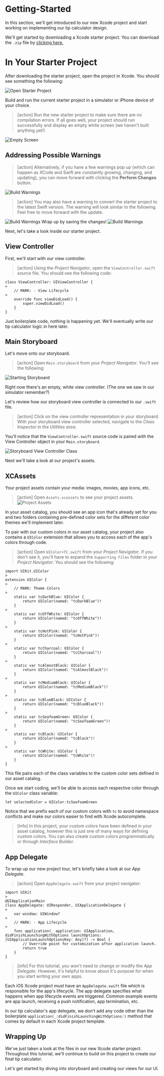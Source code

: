 # Getting-Started

In this section, we'll get introduced to our new Xcode project and start working on implementing our tip calculator design.

We'll get started by downloading a Xcode starter project. You can download the `.zip` file by [clicking here.](https://github.com/ocwang/TipCalculatorStarter/archive/master.zip)

# In Your Starter Project

After downloading the starter project, open the project in Xcode. You should see something the following:

![Open Starter Project](assets/open_starter_project.png)

Build and run the current starter project in a simulator or iPhone device of your choice.

> [action]
Run the new starter project to make sure there are no compilation errors. If all goes well, your project should run successfully and display an empty white screen (we haven't built anything yet!)
>
![Empty Screen](assets/white_screen.png)

## Addressing Possible Warnings 

> [action]
Alternatively, if you have a few warnings pop up (which can happen as XCode and Swift are constantly growing, changing, and updating), you can move forward with clicking the **Perform Changes** button. 
>
![Build Warnings](assets/00_build_warnings.png)

> [action]
You may also have a warning to convert the starter project to the latest Swift version. The warning will look similar to the following. Feel free to move forward with the update. 
>
![Build Warnings](assets/01_conversion_warning.png)
Wrap up by saving the changes! 
![Build Warnings](assets/03_finish_warnings.png)


Next, let's take a look inside our starter project.

## View Controller

<!-- TODO: considering adding a section about directory layout? -->

First, we'll start with our view controller.

> [action]
Using the _Project Navigator_, open the `ViewController.swift` source file. You should see the following code:
>
```
class ViewController: UIViewController {
>
    // MARK: - View Lifecycle
>
    override func viewDidLoad() {
        super.viewDidLoad()
    }
}
```

Just boilerplate code, nothing is happening yet. We'll eventually write our tip calculator logic in here later.

## Main Storyboard

Let's move onto our storyboard.

> [action]
Open `Main.storyboard` from your _Project Navigator_. You'll see the following:
>
![Starting Storyboard](assets/starting_storyboard.png)

Right now there's an empty, white view controller. (The one we saw in our simulator remember?)

Let's review how our storyboard view controller is connected to our `.swift` file.

> [action]
Click on the view controller representation in your storyboard. With your storyboard view controller selected, navigate to the _Class Inspector_ in the _Utilities area_.
>
You'll notice that the `ViewController.swift` source code is paired with the View Controller object in your `Main.storyboard`.
>
![Storyboard View Controller Class](assets/storyboard_vc_class.png)

Next we'll take a look at our project's assets.

## XCAssets

Your project assets contain your media: images, movies, app icons, etc.

> [action]
Open `Assets.xcassets` to see your project assets. ![Project Assets](assets/project_assets.png)

In your asset catalog, you should see an app icon that's already set for you and two folders containing pre-defined color sets for the different color themes we'll implement later.

To pair with our custom colors in our asset catalog, your project also contains a `UIColor` extension that allows you to access each of the app's colors through code.

> [action]
Open `UIColor+TC.swift` from your _Project Navigator_. If you don't see it, you'll have to expand the `Supporting Files` folder in your _Project Navigator_. You should see the following:
>
```
import UIKit.UIColor
>
extension UIColor {
>
    // MARK: Theme Colors
>
    static var tcDarkBlue: UIColor {
        return UIColor(named: "tcDarkBlue")!
    }
>
    static var tcOffWhite: UIColor {
        return UIColor(named: "tcOffWhite")!
    }
>
    static var tcHotPink: UIColor {
        return UIColor(named: "tcHotPink")!
    }
>
    static var tcCharcoal: UIColor {
        return UIColor(named: "tcCharcoal")!
    }
>
    static var tcAlmostBlack: UIColor {
        return UIColor(named: "tcAlmostBlack")!
    }
>
    static var tcMediumBlack: UIColor {
        return UIColor(named: "tcMediumBlack")!
    }
>
    static var tcBlueBlack: UIColor {
        return UIColor(named: "tcBlueBlack")!
    }
>
    static var tcSeafoamGreen: UIColor {
        return UIColor(named: "tcSeafoamGreen")!
    }
>
    static var tcBlack: UIColor {
        return UIColor(named: "tcBlack")!
    }
>
    static var tcWhite: UIColor {
        return UIColor(named: "tcWhite")!
    }
}
```

This file pairs each of the class variables to the custom color sets defined in our asset catalog.

Once we start coding, we'll be able to access each respective color through the `UIColor` class variable:

```
let selectedColor = UIColor.tcSeafoamGreen
```

Notice that we prefix each of our custom colors with `tc` to avoid namespace conflicts and make our colors easier to find with Xcode autocomplete.

> [info]
In this project, your custom colors have been defined in your asset catalog, however this is just one of many ways for defining custom colors. You can also create custom colors programmatically or through _Interface Builder_.

## App Delegate

To wrap up our new project tour, let's briefly take a look at our _App Delegate_.

> [action]
Open `AppDelegate.swift` from your project navigator:
>
```
import UIKit
>
@UIApplicationMain
class AppDelegate: UIResponder, UIApplicationDelegate {
>
    var window: UIWindow?
>
    // MARK: - App Lifecycle
>
    func application(_ application: UIApplication, didFinishLaunchingWithOptions launchOptions: [UIApplicationLaunchOptionsKey: Any]?) -> Bool {
        // Override point for customization after application launch.
        return true
    }
}
```

<!-- break -->

> [info]
For this tutorial, you won't need to change or modify the _App Delegate_. However, it's helpful to know about it's purpose for when you start writing your own apps.

Each iOS Xcode project must have an `AppDelegate.swift` file which is responsible for the app's lifecycle. The app delegate specifies what happens when app lifecycle events are triggered. Common example events are app launch, receiving a push notification, app termination, etc.

In our tip calculator's app delegate, we don't add any code other than the boilerplate `application(_:didFinishLaunchingWithOptions:)` method that comes by default in each Xcode project template.

## Wrapping Up

We've just taken a look at the files in our new Xcode starter project. Throughout this tutorial, we'll continue to build on this project to create our final tip calculator.

Let's get started by diving into storyboard and creating our views for our UI.
